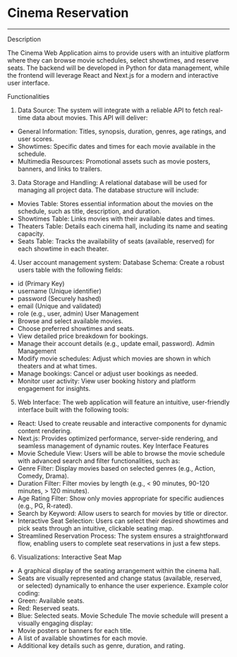 # Cinema Reservation

---

Description

The Cinema Web Application aims to provide users with an intuitive platform where they can browse movie schedules, select showtimes, and reserve seats. The backend will be developed in Python for data management, while the frontend will leverage React and Next.js for a modern and interactive user interface.
 
Functionalities

1. Data Source:
The system will integrate with a reliable API to fetch real-time data about movies. This API will deliver:
- General Information: Titles, synopsis, duration, genres, age ratings, and user scores.
-	Showtimes: Specific dates and times for each movie available in the schedule.
-	Multimedia Resources: Promotional assets such as movie posters, banners, and links to trailers.

 
3. Data Storage and Handling:
A relational database will be used for managing all project data. The database structure will include:
-	Movies Table: Stores essential information about the movies on the schedule, such as title, description, and duration.
-	Showtimes Table: Links movies with their available dates and times.
-	Theaters Table: Details each cinema hall, including its name and seating capacity.
-	Seats Table: Tracks the availability of seats (available, reserved) for each showtime in each theater.

 
4. User account management system:
Database Schema: Create a robust users table with the following fields:
-	id (Primary Key)
-	username (Unique identifier)
-	password (Securely hashed)
-	email (Unique and validated)
-	role (e.g., user, admin)
User Management
-	Browse and select available movies.
-	Choose preferred showtimes and seats.
-	View detailed price breakdown for bookings.
-	Manage their account details (e.g., update email, password).
Admin Management
-	Modify movie schedules: Adjust which movies are shown in which theaters and at what times.
-	Manage bookings: Cancel or adjust user bookings as needed.
-	Monitor user activity: View user booking history and platform engagement for insights.

 
5. Web Interface:
The web application will feature an intuitive, user-friendly interface built with the following tools:
-	React: Used to create reusable and interactive components for dynamic content rendering.
-	Next.js: Provides optimized performance, server-side rendering, and seamless management of dynamic routes.
Key Interface Features
-	Movie Schedule View:
Users will be able to browse the movie schedule with advanced search and filter functionalities, such as:
-	Genre Filter: Display movies based on selected genres (e.g., Action, Comedy, Drama).
-	Duration Filter: Filter movies by length (e.g., < 90 minutes, 90-120 minutes, > 120 minutes).
-	Age Rating Filter: Show only movies appropriate for specific audiences (e.g., PG, R-rated).
-	Search by Keyword: Allow users to search for movies by title or director.
-	Interactive Seat Selection: Users can select their desired showtimes and pick seats through an intuitive, clickable seating map.
-	Streamlined Reservation Process: The system ensures a straightforward flow, enabling users to complete seat reservations in just a few steps.
 

6. Visualizations:
Interactive Seat Map
-	A graphical display of the seating arrangement within the cinema hall.
-	Seats are visually represented and change status (available, reserved, or selected) dynamically to enhance the user experience.
Example color coding:
-	Green: Available seats.
-	Red: Reserved seats.
-	Blue: Selected seats.
Movie Schedule
The movie schedule will present a visually engaging display:
-	Movie posters or banners for each title.
-	A list of available showtimes for each movie.
-	Additional key details such as genre, duration, and rating.

